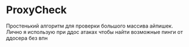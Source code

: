 # ProxyCheck
Простенький алгоритм для проверки большого массива айпишек. Лично я использую при ддос атаках чтобы найти возможные пинги от ддосера без впн
